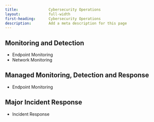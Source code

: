 ```yaml
---
title:              Cybersecurity Operations
layout:             full-width
first-heading:      Cybersecurity Operations
description:        Add a meta description for this page
---
```


## Monitoring and Detection

* Endpoint Monitoring
* Network Monitoring

## Managed Monitoring, Detection and Response

* Endpoint Monitoring

## Major Incident Response

* Incident Response

